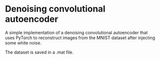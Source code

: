 # Denoising convolutional autoencoder
A simple implementation of a denoising convolutional autoencoder that uses PyTorch to reconstruct images from the MNIST dataset after injecting some white noise.

The dataset is saved in a .mat file.

